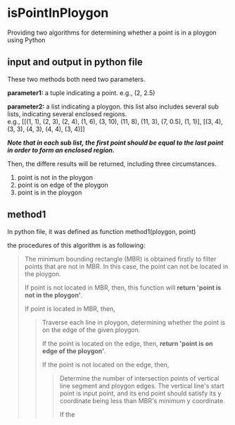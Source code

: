# isPointInPloygon
Providing two algorithms for determining whether a point is in a ploygon using Python

## input and output in python file

These two methods both need two parameters.<br>

**parameter1:** a tuple indicating a point. e.g., (2, 2.5)<br>

**parameter2:** a list indicating a ploygon. this list also includes several sub lists, indicating several enclosed regions. <br>
  e.g., [[(1, 1), (2, 3), (2, 4), (1, 6), (3, 10), (11, 8), (11, 3), (7, 0.5), (1, 1)], [(3, 4), (3, 3), (4, 3), (4, 4), (3, 4)]]<br>

***Note that in each sub list, the first point should be equal to the last point in order to form an enclosed region.<br>***

Then, the differe results will be returned, including three circumstances.

1. point is not in the ploygon
2. point is on edge of the ploygon
3. point is in the ploygon


## method1

In python file, it was defined as function method1(ploygon, point)<br>

the procedures of this algorithm is as following:<br>

>The minimum bounding rectangle (MBR) is obtained firstly to filter points that are not in MBR. In this case, the point can not be located in the ploygon.<br>
>
>If point is not located in MBR, then,  this function will **return 'point is not in the ploygon'**.<br>
>
>If point is located in MBR, then,
>>Traverse each line in ploygon, determining whether the point is on the edge of the given ploygon. <br>
>>
>>If the point is located on the edge, then, **return 'point is on edge of the ploygon'**.<br>
>>
>>If the point is not located on the edge, then, 
>>>Determine the number of intersection points of vertical line segment and ploygon edges. The vertical line's start point is input point, and its end point should satisfy its y coordinate being less than MBR's minimum y coordinate.
>>>
>>>If the 


